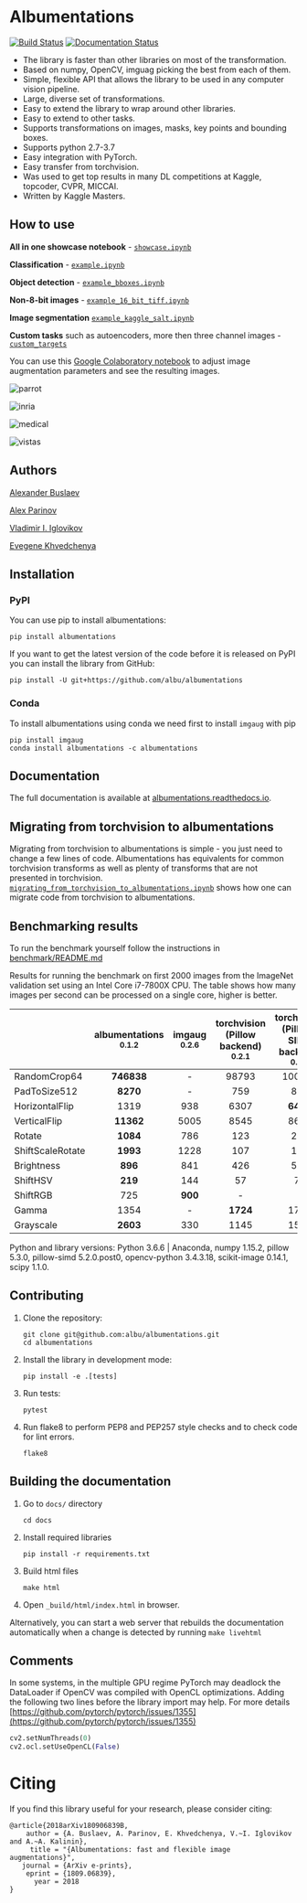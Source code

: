 # Albumentations
[![Build Status](https://travis-ci.org/albu/albumentations.svg?branch=master)](https://travis-ci.org/albu/albumentations)
[![Documentation Status](https://readthedocs.org/projects/albumentations/badge/?version=latest)](https://albumentations.readthedocs.io/en/latest/?badge=latest)


* The library is faster than other libraries on most of the transformation.
* Based on numpy, OpenCV, imguag picking the best from each of them.
* Simple, flexible API that allows the library to be used in any computer vision pipeline.
* Large, diverse set of transformations.
* Easy to extend the library to wrap around other libraries.
* Easy to extend to other tasks.
* Supports transformations on images, masks, key points and bounding boxes.
* Supports python 2.7-3.7
* Easy integration with PyTorch.
* Easy transfer from torchvision.
* Was used to get top results in many DL competitions at Kaggle, topcoder, CVPR, MICCAI.
* Written by Kaggle Masters.

## How to use

**All in one showcase notebook** - [`showcase.ipynb`](https://github.com/albu/albumentations/blob/master/notebooks/showcase.ipynb)

**Classification** - [`example.ipynb`](https://github.com/albu/albumentations/blob/master/notebooks/example.ipynb)

**Object detection** - [`example_bboxes.ipynb`](https://github.com/albu/albumentations/blob/master/notebooks/example_bboxes.ipynb)

**Non-8-bit images** - [`example_16_bit_tiff.ipynb`](https://github.com/albu/albumentations/blob/master/notebooks/example_16_bit_tiff.ipynb)

**Image segmentation** [`example_kaggle_salt.ipynb`](https://github.com/albu/albumentations/blob/master/notebooks/example_kaggle_salt.ipynb)

**Custom tasks** such as autoencoders, more then three channel images - [`custom_targets`](https://gist.github.com/poxyu/799b359d7f87205b7c4288691ab019dc)

You can use this [Google Colaboratory notebook](https://colab.research.google.com/drive/1JuZ23u0C0gx93kV0oJ8Mq0B6CBYhPLXy#scrollTo=GwFN-In3iagp&forceEdit=true&offline=true&sandboxMode=true)
to adjust image augmentation parameters and see the resulting images.

![parrot](https://habrastorage.org/webt/bd/ne/rv/bdnerv5ctkudmsaznhw4crsdfiw.jpeg)

![inria](https://habrastorage.org/webt/su/wa/np/suwanpeo6ww7wpwtobtrzd_cg20.jpeg)

![medical](https://habrastorage.org/webt/1i/fi/wz/1ifiwzy0lxetc4nwjvss-71nkw0.jpeg)

![vistas](https://habrastorage.org/webt/rz/-h/3j/rz-h3jalbxic8o_fhucxysts4tc.jpeg)

## Authors
[Alexander Buslaev](https://www.linkedin.com/in/al-buslaev/)

[Alex Parinov](https://www.linkedin.com/in/alex-parinov/)

[Vladimir I. Iglovikov](https://www.linkedin.com/in/iglovikov/)

[Evegene Khvedchenya](https://www.linkedin.com/in/cvtalks/)

## Installation

### PyPI
You can use pip to install albumentations:
```
pip install albumentations
```

If you want to get the latest version of the code before it is released on PyPI you can install the library from GitHub:
```
pip install -U git+https://github.com/albu/albumentations
```

### Conda
To install albumentations using conda we need first to install `imgaug` with pip
```
pip install imgaug
conda install albumentations -c albumentations
```

## Documentation
The full documentation is available at [albumentations.readthedocs.io](https://albumentations.readthedocs.io/en/latest/).


## Migrating from torchvision to albumentations

Migrating from torchvision to albumentations is simple - you just need to change a few lines of code.
Albumentations has equivalents for common torchvision transforms as well as plenty of transforms that are not presented in torchvision.
[`migrating_from_torchvision_to_albumentations.ipynb`](https://github.com/albu/albumentations/blob/master/notebooks/migrating_from_torchvision_to_albumentations.ipynb) shows how one can migrate code from torchvision to albumentations.


## Benchmarking results
To run the benchmark yourself follow the instructions in [benchmark/README.md](https://github.com/albu/albumentations/blob/master/benchmark/README.md)

Results for running the benchmark on first 2000 images from the ImageNet validation set using an Intel Core i7-7800X CPU.
The table shows how many images per second can be processed on a single core, higher is better.

|                  | albumentations <br><small>0.1.2</small>| imgaug<br><small>0.2.6</small> | torchvision <br>(Pillow backend)<br><small>0.2.1</small> | torchvision<br>(Pillow-SIMD backend)<br><small>0.2.1</small>  | Keras<br><small>2.2.4</small>  |
|------------------|:--------------:|:------:|:--------------------------------:|:------------------------------------:|:-----:|
| RandomCrop64     | **746838**     | -      | 98793                            | 100889                               | -     |
| PadToSize512     | **8270**       | -      | 759                              | 823                                  | -     |
| HorizontalFlip   | 1319           | 938    | 6307                             | **6495**                             | 1025  |
| VerticalFlip     | **11362**      | 5005   | 8545                             | 8651                                 | 11108 |
| Rotate           | **1084**       | 786    | 123                              | 210                                  | 37    |
| ShiftScaleRotate | **1993**       | 1228   | 107                              | 188                                  | 40    |
| Brightness       | **896**        | 841    | 426                              | 567                                  | 199   |
| ShiftHSV         | **219**        | 144    | 57                               | 73                                   | -     |
| ShiftRGB         | 725            |**900** | -                                | -                                    | 663   |
| Gamma            | 1354           | -      | **1724**                         | 1713                                 | -     |
| Grayscale        | **2603**       | 330    | 1145                             | 1544                                 | -     |


Python and library versions: Python 3.6.6 | Anaconda, numpy 1.15.2, pillow 5.3.0, pillow-simd 5.2.0.post0, opencv-python 3.4.3.18, scikit-image 0.14.1, scipy 1.1.0.


## Contributing
1. Clone the repository:
   ```
   git clone git@github.com:albu/albumentations.git
   cd albumentations
   ```
2. Install the library in development mode:
   ```
   pip install -e .[tests]
   ```
3. Run tests:
   ```
   pytest
   ```
4. Run flake8 to perform PEP8 and PEP257 style checks and to check code for lint errors.
   ```
   flake8
   ```

## Building the documentation
1. Go to `docs/` directory
   ```
   cd docs
   ```
2. Install required libraries
   ```
   pip install -r requirements.txt
   ```
3. Build html files
   ```
   make html
   ```
4. Open `_build/html/index.html` in browser.

Alternatively, you can start a web server that rebuilds the documentation
automatically when a change is detected by running `make livehtml`


## Comments
In some systems, in the multiple GPU regime PyTorch may deadlock the DataLoader if OpenCV was compiled with OpenCL optimizations. Adding the following two lines before the library import may help. For more details [https://github.com/pytorch/pytorch/issues/1355](https://github.com/pytorch/pytorch/issues/1355)

```python
cv2.setNumThreads(0)
cv2.ocl.setUseOpenCL(False)
```

# Citing

If you find this library useful for your research, please consider citing:

```
@article{2018arXiv180906839B,
    author = {A. Buslaev, A. Parinov, E. Khvedchenya, V.~I. Iglovikov and A.~A. Kalinin},
     title = "{Albumentations: fast and flexible image augmentations}",
   journal = {ArXiv e-prints},
    eprint = {1809.06839},
      year = 2018      
}
```
